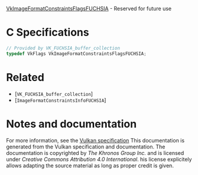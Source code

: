 [VkImageFormatConstraintsFlagsFUCHSIA](https://www.khronos.org/registry/vulkan/specs/1.3-extensions/man/html/VkImageFormatConstraintsFlagsFUCHSIA.html) - Reserved for future use

# C Specifications
```c
// Provided by VK_FUCHSIA_buffer_collection
typedef VkFlags VkImageFormatConstraintsFlagsFUCHSIA;
```

# Related
- [`VK_FUCHSIA_buffer_collection`]
- [`ImageFormatConstraintsInfoFUCHSIA`]

# Notes and documentation
For more information, see the [Vulkan specification](https://www.khronos.org/registry/vulkan/specs/1.3-extensions/html/vkspec.html)
This documentation is generated from the Vulkan specification and documentation.
The documentation is copyrighted by *The Khronos Group Inc.* and is licensed under *Creative Commons Attribution 4.0 International*.
his license explicitely allows adapting the source material as long as proper credit is given.
        